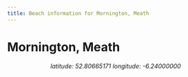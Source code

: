 ```yaml
---
title: Beach information for Mornington, Meath
---
```

# Mornington, Meath 

<div align="center"><i>latitude: 52.80665171 longitude: -6.24000000</i></div>